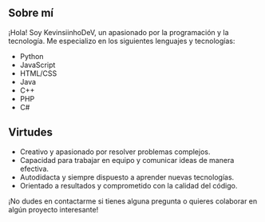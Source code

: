 ## Sobre mí
¡Hola! Soy KevinsiinhoDeV, un apasionado por la programación y la tecnología. Me especializo en los siguientes lenguajes y tecnologías:

- Python
- JavaScript
- HTML/CSS
- Java
- C++
- PHP
- C# 

## Virtudes
- Creativo y apasionado por resolver problemas complejos.
- Capacidad para trabajar en equipo y comunicar ideas de manera efectiva.
- Autodidacta y siempre dispuesto a aprender nuevas tecnologías.
- Orientado a resultados y comprometido con la calidad del código.


¡No dudes en contactarme si tienes alguna pregunta o quieres colaborar en algún proyecto interesante!
